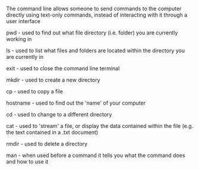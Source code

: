 The command line allows someone to send commands to the computer directly using text-only commands, instead of interacting with it through a user interface

pwd - used to find out what file directory (i.e. folder) you are currently working in

ls - used to list what files and folders are located within the directory you are currently in

exit - used to close the command line terminal

mkdir - used to create a new directory

cp - used to copy a file

hostname - used to find out the 'name' of your computer

cd - used to change to a different directory

cat - used to 'stream' a file, or display the data contained within the file (e.g. the text contained in a .txt document)

rmdir - used to delete a directory

man - when used before a command it tells you what the command does and how to use it
